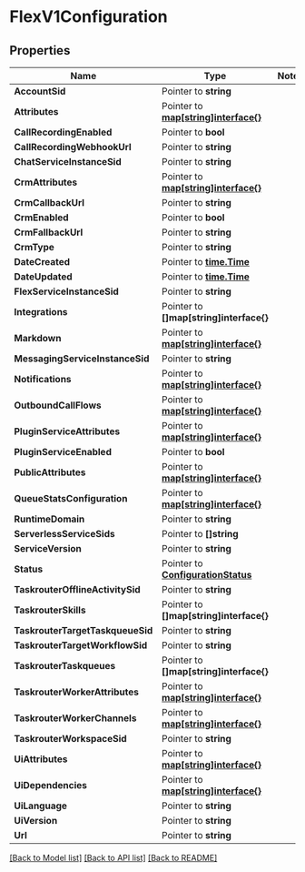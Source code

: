 # FlexV1Configuration

## Properties
Name | Type | Notes
------------ | ------------- | -------------
**AccountSid** | Pointer to **string** | 
**Attributes** | Pointer to [**map[string]interface{}**](.md) | 
**CallRecordingEnabled** | Pointer to **bool** | 
**CallRecordingWebhookUrl** | Pointer to **string** | 
**ChatServiceInstanceSid** | Pointer to **string** | 
**CrmAttributes** | Pointer to [**map[string]interface{}**](.md) | 
**CrmCallbackUrl** | Pointer to **string** | 
**CrmEnabled** | Pointer to **bool** | 
**CrmFallbackUrl** | Pointer to **string** | 
**CrmType** | Pointer to **string** | 
**DateCreated** | Pointer to [**time.Time**](time.Time.md) | 
**DateUpdated** | Pointer to [**time.Time**](time.Time.md) | 
**FlexServiceInstanceSid** | Pointer to **string** | 
**Integrations** | Pointer to **[]map[string]interface{}** | 
**Markdown** | Pointer to [**map[string]interface{}**](.md) | 
**MessagingServiceInstanceSid** | Pointer to **string** | 
**Notifications** | Pointer to [**map[string]interface{}**](.md) | 
**OutboundCallFlows** | Pointer to [**map[string]interface{}**](.md) | 
**PluginServiceAttributes** | Pointer to [**map[string]interface{}**](.md) | 
**PluginServiceEnabled** | Pointer to **bool** | 
**PublicAttributes** | Pointer to [**map[string]interface{}**](.md) | 
**QueueStatsConfiguration** | Pointer to [**map[string]interface{}**](.md) | 
**RuntimeDomain** | Pointer to **string** | 
**ServerlessServiceSids** | Pointer to **[]string** | 
**ServiceVersion** | Pointer to **string** | 
**Status** | Pointer to [**ConfigurationStatus**](configuration_status.md) | 
**TaskrouterOfflineActivitySid** | Pointer to **string** | 
**TaskrouterSkills** | Pointer to **[]map[string]interface{}** | 
**TaskrouterTargetTaskqueueSid** | Pointer to **string** | 
**TaskrouterTargetWorkflowSid** | Pointer to **string** | 
**TaskrouterTaskqueues** | Pointer to **[]map[string]interface{}** | 
**TaskrouterWorkerAttributes** | Pointer to [**map[string]interface{}**](.md) | 
**TaskrouterWorkerChannels** | Pointer to [**map[string]interface{}**](.md) | 
**TaskrouterWorkspaceSid** | Pointer to **string** | 
**UiAttributes** | Pointer to [**map[string]interface{}**](.md) | 
**UiDependencies** | Pointer to [**map[string]interface{}**](.md) | 
**UiLanguage** | Pointer to **string** | 
**UiVersion** | Pointer to **string** | 
**Url** | Pointer to **string** | 

[[Back to Model list]](../README.md#documentation-for-models) [[Back to API list]](../README.md#documentation-for-api-endpoints) [[Back to README]](../README.md)


